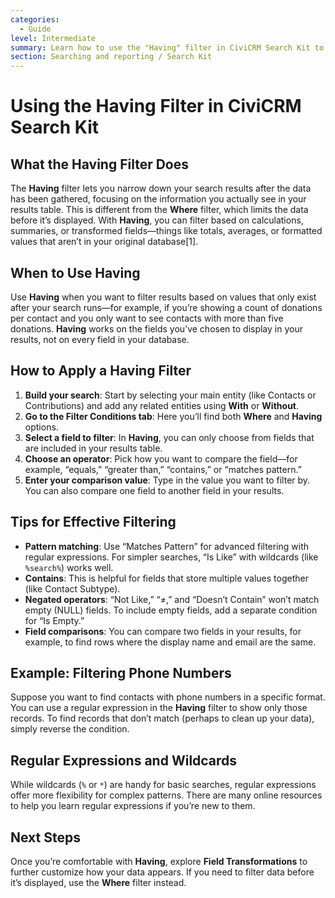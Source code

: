```yaml
---
categories:
  - Guide
level: Intermediate
summary: Learn how to use the "Having" filter in CiviCRM Search Kit to refine your search results by filtering on aggregated or transformed data.
section: Searching and reporting / Search Kit
---
```


# Using the Having Filter in CiviCRM Search Kit

## What the Having Filter Does

The **Having** filter lets you narrow down your search results after the data has been gathered, focusing on the information you actually see in your results table. This is different from the **Where** filter, which limits the data before it’s displayed. With **Having**, you can filter based on calculations, summaries, or transformed fields—things like totals, averages, or formatted values that aren’t in your original database[1].

## When to Use Having

Use **Having** when you want to filter results based on values that only exist after your search runs—for example, if you’re showing a count of donations per contact and you only want to see contacts with more than five donations. **Having** works on the fields you’ve chosen to display in your results, not on every field in your database.

## How to Apply a Having Filter

1. **Build your search**: Start by selecting your main entity (like Contacts or Contributions) and add any related entities using **With** or **Without**.
2. **Go to the Filter Conditions tab**: Here you’ll find both **Where** and **Having** options.
3. **Select a field to filter**: In **Having**, you can only choose from fields that are included in your results table.
4. **Choose an operator**: Pick how you want to compare the field—for example, “equals,” “greater than,” “contains,” or “matches pattern.”
5. **Enter your comparison value**: Type in the value you want to filter by. You can also compare one field to another field in your results.

## Tips for Effective Filtering

- **Pattern matching**: Use “Matches Pattern” for advanced filtering with regular expressions. For simpler searches, “Is Like” with wildcards (like `%search%`) works well.
- **Contains**: This is helpful for fields that store multiple values together (like Contact Subtype).
- **Negated operators**: “Not Like,” “≠,” and “Doesn’t Contain” won’t match empty (NULL) fields. To include empty fields, add a separate condition for “Is Empty.”
- **Field comparisons**: You can compare two fields in your results, for example, to find rows where the display name and email are the same.

## Example: Filtering Phone Numbers

Suppose you want to find contacts with phone numbers in a specific format. You can use a regular expression in the **Having** filter to show only those records. To find records that don’t match (perhaps to clean up your data), simply reverse the condition.

## Regular Expressions and Wildcards

While wildcards (`%` or `*`) are handy for basic searches, regular expressions offer more flexibility for complex patterns. There are many online resources to help you learn regular expressions if you’re new to them.

## Next Steps

Once you’re comfortable with **Having**, explore **Field Transformations** to further customize how your data appears. If you need to filter data before it’s displayed, use the **Where** filter instead.
